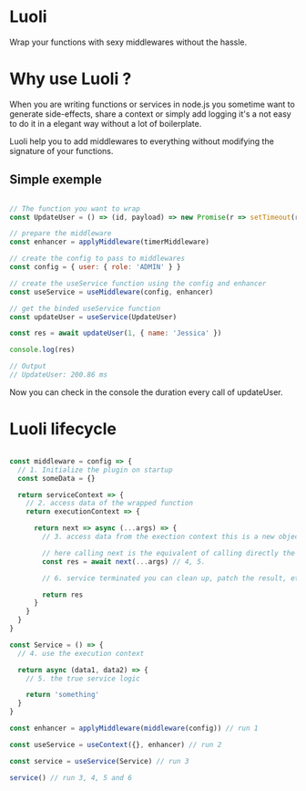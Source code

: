 # Luoli

Wrap your functions with sexy middlewares without the hassle.

# Why use Luoli ?

When you are writing functions or services in node.js you sometime want to generate side-effects,
share a context or simply add logging it's a not easy to do it in a elegant way without a lot of
boilerplate.

Luoli help you to add middlewares to everything without modifying the signature of your functions.

## Simple exemple

```javascript

// The function you want to wrap
const UpdateUser = () => (id, payload) => new Promise(r => setTimeout(r, 200))

// prepare the middleware
const enhancer = applyMiddleware(timerMiddleware)

// create the config to pass to middlewares
const config = { user: { role: 'ADMIN' } }

// create the useService function using the config and enhancer
const useService = useMiddleware(config, enhancer)

// get the binded useService function
const updateUser = useService(UpdateUser)

const res = await updateUser(1, { name: 'Jessica' })

console.log(res)

// Output
// UpdateUser: 200.86 ms
```

Now you can check in the console the duration every call of updateUser.

# Luoli lifecycle

```javascript

const middleware = config => {
  // 1. Initialize the plugin on startup
  const someData = {}

  return serviceContext => {
    // 2. access data of the wrapped function
    return executionContext => {

      return next => async (...args) => {
        // 3. access data from the exection context this is a new object in every call

        // here calling next is the equivalent of calling directly the service method
        const res = await next(...args) // 4, 5.

        // 6. service terminated you can clean up, patch the result, etc

        return res
      }
    }
  }
}

const Service = () => {
  // 4. use the execution context

  return async (data1, data2) => {
    // 5. the true service logic

    return 'something'
  }
}

const enhancer = applyMiddleware(middleware(config)) // run 1

const useService = useContext({}, enhancer) // run 2

const service = useService(Service) // run 3

service() // run 3, 4, 5 and 6

```









